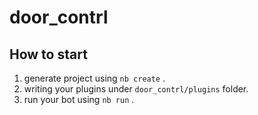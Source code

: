 # door_contrl

## How to start

1. generate project using `nb create` .
2. writing your plugins under `door_contrl/plugins` folder.
3. run your bot using `nb run` .
